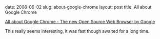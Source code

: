 date: 2008-09-02
slug: about-google-chrome
layout: post
title: All about Google Chrome


<a href="http://www.google.com/googlebooks/chrome/index.html">All about Google Chrome - The new Open Source Web Browser by Google</a><br/><p>This really seems interesting, it was fast though awaited for a long time.</p>
